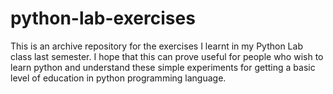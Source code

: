 # python-lab-exercises
This is an archive repository for the exercises I learnt in my Python Lab class last semester. I hope that this can prove useful for people who wish to learn python and understand these simple experiments for getting a basic level of education in python programming language. 
